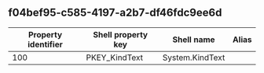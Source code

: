 ## f04bef95-c585-4197-a2b7-df46fdc9ee6d

Property identifier | Shell property key | Shell name | Alias
--- | --- | --- | ---
100 | PKEY_KindText | System.KindText | 

